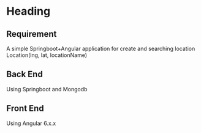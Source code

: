 Heading
=======
## Requirement
A simple Springboot+Angular application for create and searching location Location(lng, lat, locationName)

## Back End
Using Springboot and Mongodb
## Front End
Using Angular 6.x.x